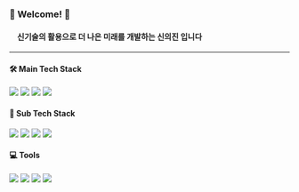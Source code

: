 ### 👋 Welcome! 👋
####   신기술의 활용으로 더 나은 미래를 개발하는 신의진 입니다

***

#### 🛠 Main Tech Stack
<img src="https://img.shields.io/badge/Spring-6DB33F?style=flat&logo=Spring&logoColor=white"/></a> 
<img src="https://img.shields.io/badge/SpringBoot-6DB33F?style=flat&logo=Spring Boot&logoColor=white"/></a> 
<img src="https://img.shields.io/badge/Python-6DB33F?style=flat-square&logo=Python&logoColor=white"/></a>
<img src="https://img.shields.io/badge/Ubuntu-E95420?style=flat-square&logo=ubuntu&logoColor=white"/></a>
 
#### 🔧 Sub Tech Stack
<img src="https://img.shields.io/badge/Docker-2CA5E0?style=flat-square&logo=docker&logoColor=white"/></a> 
<img src="https://img.shields.io/badge/kubernetes-326ce5.svg?&style=flat-square&logo=kubernetes&logoColor=white"></a>
<img src="https://img.shields.io/badge/Jenkins-D24939?style=flat-square&logo=jenkins&logoColor=white"></a>
<img src="https://img.shields.io/badge/Python-3766AB?style=flat-square&logo=Python&logoColor=white"/></a> 
             
#### 💻 Tools
<img src="https://img.shields.io/badge/vscode-5C2D91?style=flat-square&logo=visual%20studio&logoColor=white"></a>
<img src="https://img.shields.io/badge/VIM-%2311AB00.svg?&style=flat-square&logo=vim&logoColor=whit"></a>
<img src="https://img.shields.io/badge/VMware-231f20?style=flat-square&logo=VMware&logoColor=white"></a>
<img src="https://img.shields.io/badge/GIT-E44C30?style=flat-square&logo=git&logoColor=white"></a>
